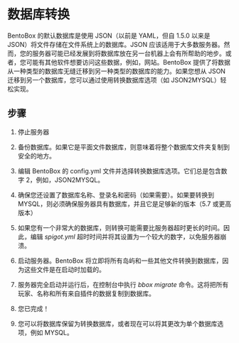 # 数据库转换

BentoBox 的默认数据库是使用 JSON（以前是 YAML，但自 1.5.0 以来是 JSON）将文件存储在文件系统上的数据库。JSON 应该适用于大多数服务器。然而，您的服务器可能已经发展到将数据库放在另一台机器上会有所帮助的地步。或者，您可能有其他软件想要访问这些数据，例如，网站。BentoBox 提供了将数据从一种类型的数据库无缝迁移到另一种类型的数据库的能力。如果您想从 JSON 迁移到另一个数据库，您可以通过使用转换数据库选项（如 JSON2MYSQL）轻松实现。

## 步骤

1. 停止服务器

2. 备份数据库。如果它是平面文件数据库，则意味着将整个数据库文件夹复制到安全的地方。

3. 编辑 BentoBox 的 config.yml 文件并选择转换数据库选项。它们总是包含数字 2，例如，JSON2MYSQL。

4. 确保您还设置了数据库名称、登录名和密码（如果需要）。如果要转换到 MYSQL，则必须确保服务器具有数据库，并且它是足够新的版本（5.7 或更高版本）

5. 如果您有一个非常大的数据库，则转换可能需要比服务器超时更长的时间。因此，编辑 _spigot.yml_ 超时时间并将其设置为一个较大的数字，以免服务器崩溃。

6. 启动服务器。BentoBox 将立即将所有岛屿和一些其他文件转换到数据库，因为这些文件是在启动时加载的。

7. 服务器完全启动并运行后，在控制台中执行 _bbox migrate_ 命令。这将把所有玩家、名称和所有来自插件的数据复制到数据库。

8. 您已完成！

9. 您可以将数据库保留为转换数据库，或者现在可以将其更改为单个数据库选项，例如 MYSQL。